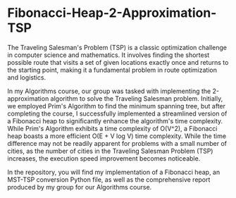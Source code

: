 # Fibonacci-Heap-2-Approximation-TSP

The Traveling Salesman's Problem (TSP) is a classic optimization challenge in computer science and mathematics. It involves finding the shortest possible route that visits a set of given locations exactly once and returns to the starting point, making it a fundamental problem in route optimization and logistics.

In my Algorithms course, our group was tasked with implementing the 2-approximation algorithm to solve the Traveling Salesman problem. Initially, we employed Prim's Algorithm to find the minimum spanning tree, but after completing the course, I successfully implemented a streamlined version of a Fibonacci heap to significantly enhance the algorithm's time complexity. While Prim's Algorithm exhibits a time complexity of O(V^2), a Fibonacci heap boasts a more efficient O(E + V log V) time complexity. While the time difference may not be readily apparent for problems with a small number of cities, as the number of cities in the Traveling Salesman Problem (TSP) increases, the execution speed improvement becomes noticeable.

In the repository, you will find my implementation of a Fibonacci heap, an MST-TSP conversion Python file, as well as the comprehensive report produced by my group for our Algorithms course.

